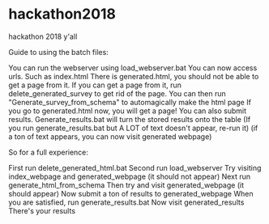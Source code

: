 # hackathon2018
hackathon 2018 y'all


Guide to using the batch files: 
 
You can run the webserver using load_webserver.bat
You can now access urls. Such as index.html
There is generated.html, you should not be able to get a page from it. 
If you can get a page from it, run delete_generated_survey to get rid of the page. 
You can then run "Generate_survey_from_schema" to automagically make the html page
If you go to generated.html now, you will get a page!
You can also submit results. 
Generate_results.bat will turn the stored results onto the table
(If you run generate_results.bat but A LOT of text doesn't appear, re-run it)
(if a ton of text appears, you can now visit generated webpage)

So for a full experience: 

First run delete_generated_html.bat
Second run load_webserver
Try visiting index_webpage and generated_webpage (it should not appear)
Next run generate_html_from_schema
Then try and visit generated_webpage (it should appear)
Now submit a ton of results to generated_webpage
When you are satisfied, run generate_results.bat
Now visit generated_results
There's your results